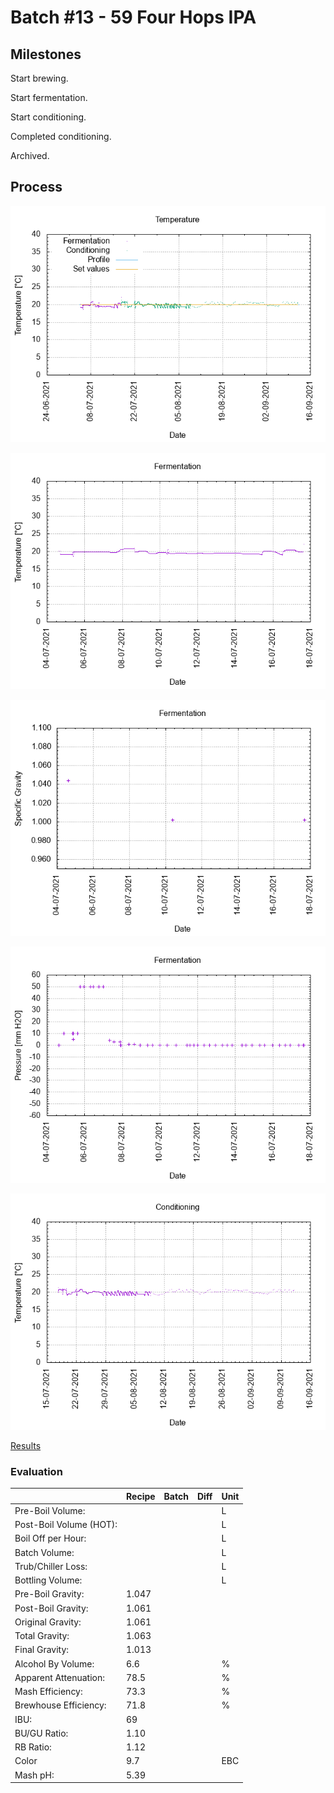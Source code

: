 # Batch #13 - 59 Four Hops IPA

## Milestones

Start brewing.

Start fermentation.

Start conditioning.

Completed conditioning.

Archived.

## Process

![temperature](temperature.png)

![fermentation](fermentation.png)

![specific gravity](gravity.png)

![pressure](pressure.png)

![conditioning](conditioning.png)

[Results](./Batch_13_59_Four_Hops_IPA_results.pdf)

### Evaluation

|                         | Recipe | Batch | Diff   | Unit |
|-------------------------|--------|-------|--------|------|
| Pre-Boil Volume:        |        |       |        | L    |
| Post-Boil Volume (HOT): |        |       |        | L    |
| Boil Off per Hour:      |        |       |        | L    |
| Batch Volume:           |        |       |        | L    |
| Trub/Chiller Loss:      |        |       |        | L    |
| Bottling Volume:        |        |       |        | L    |
| Pre-Boil Gravity:       | 1.047  |       |        |      |
| Post-Boil Gravity:      | 1.061  |       |        |      |
| Original Gravity:       | 1.061  |       |        |      |
| Total Gravity:          | 1.063  |       |        |      |
| Final Gravity:          | 1.013  |       |        |      |
| Alcohol By Volume:      | 6.6    |       |        | %    |
| Apparent Attenuation:   | 78.5   |       |        | %    |
| Mash Efficiency:        | 73.3   |       |        | %    |
| Brewhouse Efficiency:   | 71.8   |       |        | %    |
| IBU:                    | 69     |       |        |      |
| BU/GU Ratio:            | 1.10   |       |        |      |
| RB Ratio:               | 1.12   |       |        |      |
| Color                   | 9.7    |       |        | EBC  |
| Mash pH:                | 5.39   |       |        |      |

